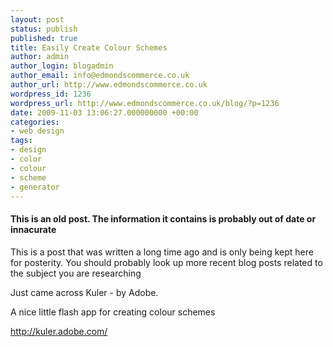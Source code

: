 ```yaml
---
layout: post
status: publish
published: true
title: Easily Create Colour Schemes
author: admin
author_login: blogadmin
author_email: info@edmondscommerce.co.uk
author_url: http://www.edmondscommerce.co.uk
wordpress_id: 1236
wordpress_url: http://www.edmondscommerce.co.uk/blog/?p=1236
date: 2009-11-03 13:06:27.000000000 +00:00
categories:
- web design
tags:
- design
- color
- colour
- scheme
- generator
---
```

<div class="oldpost"><h4>This is an old post. The information it contains is probably out of date or innacurate</h4>
<p>
This is a post that was written a long time ago and is only being kept here for posterity.
You should probably look up more recent blog posts related to the subject you are researching
</p>
</div>
Just came across Kuler - by Adobe.

A nice little flash app for creating colour schemes

<a href="http://kuler.adobe.com/">http://kuler.adobe.com/</a>
